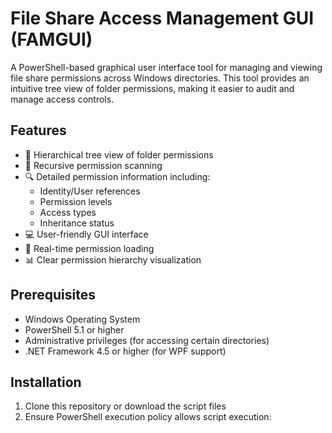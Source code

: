 # File Share Access Management GUI (FAMGUI)

A PowerShell-based graphical user interface tool for managing and viewing file share permissions across Windows directories. This tool provides an intuitive tree view of folder permissions, making it easier to audit and manage access controls.

## Features

- 🌳 Hierarchical tree view of folder permissions
- 📁 Recursive permission scanning
- 🔍 Detailed permission information including:
  - Identity/User references
  - Permission levels
  - Access types
  - Inheritance status
- 💻 User-friendly GUI interface
- 🔄 Real-time permission loading
- 📊 Clear permission hierarchy visualization

## Prerequisites

- Windows Operating System
- PowerShell 5.1 or higher
- Administrative privileges (for accessing certain directories)
- .NET Framework 4.5 or higher (for WPF support)

## Installation

1. Clone this repository or download the script files
2. Ensure PowerShell execution policy allows script execution: